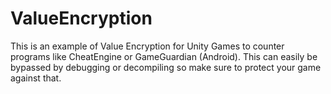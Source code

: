# ValueEncryption

This is an example of Value Encryption for Unity Games to counter programs like CheatEngine or GameGuardian (Android).
This can easily be bypassed by debugging or decompiling so make sure to protect your game against that.
